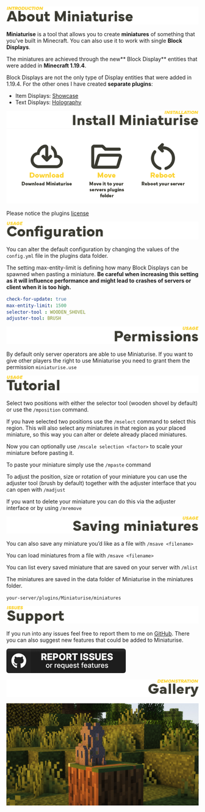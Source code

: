 ![](https://github.com/GhastCraftHD/Miniaturise/blob/master/documentation/section_introduction.png?raw=true)

**Miniaturise** is a tool that allows you to create **miniatures** of something that you’ve built in Minecraft. You can also use it to work with single **Block Displays**.

The miniatures are achieved through the new** Block Display** entities that were added in **Minecraft 1.19.4**.

Block Displays are not the only type of Display entities that were added in 1.19.4. For the other ones I have created **separate plugins**:
* Item Displays: [Showcase](https://hangar.papermc.io/GhastCraftHD/Showcase)
* Text Displays: [Holography](https://hangar.papermc.io/GhastCraftHD/Holography)

![](https://github.com/GhastCraftHD/Miniaturise/blob/master/documentation/section_installation.png?raw=true)
![](https://github.com/GhastCraftHD/Miniaturise/blob/master/documentation/installation_guide.png?raw=true)

Please notice the plugins [license](https://github.com/GhastCraftHD/Miniaturise/blob/master/LICENSE)

![](https://github.com/GhastCraftHD/Miniaturise/blob/master/documentation/section_config.png?raw=true)

You can alter the default configuration by changing the values of the `config.yml` file in the plugins data folder.

The setting max-entity-limit is defining how many Block Displays can be spawned when pasting a miniature.
**Be careful when increasing this setting as it will influence performance and might lead to crashes of servers or client when it is too high.**

```yaml
check-for-update: true
max-entity-limit: 1500
selector-tool : WOODEN_SHOVEL
adjuster-tool: BRUSH
```

![](https://github.com/GhastCraftHD/Miniaturise/blob/master/documentation/section_permissions.png?raw=true)

By default only server operators are able to use Miniaturise. If you want to give other players the right to use Miniaturise you need to grant them the permission `miniaturise.use`

![](https://github.com/GhastCraftHD/Miniaturise/blob/master/documentation/section_tutorial.png?raw=true)

Select two positions with either the selector tool (wooden shovel by default) or use the `/mposition` command.

If you have selected two positions use the `/mselect` command to select this region. This will also select any miniatures in that region as your placed miniature, so this way you can alter or delete already placed miniatures.

Now you can optionally use `/mscale selection <factor>` to scale your miniature before pasting it.

To paste your miniature simply use the `/mpaste` command

To adjust the position, size or rotation of your miniature you can use the adjuster tool (brush by default) together with the adjuster interface that you can open with `/madjust`

If you want to delete your miniature you can do this via the adjuster interface or by using `/mremove`

![](https://github.com/GhastCraftHD/Miniaturise/blob/master/documentation/section_saving.png?raw=true)

You can also save any miniature you’d like as a file with `/msave <filename>`

You can load miniatures from a file with `/msave <filename>`

You can list every saved miniature that are saved on your server with `/mlist`

The miniatures are saved in the data folder of Miniaturise in the miniatures folder.

`your-server/plugins/Miniaturise/miniatures`

![](https://github.com/GhastCraftHD/Miniaturise/blob/master/documentation/section_support.png?raw=true)

If you run into any issues feel free to report them to me on [GitHub](https://github.com/GhastCraftHD/Miniaturise/issues). There you can also suggest new features that could be added to Miniaturise.

[![](https://github.com/GhastCraftHD/Miniaturise/blob/master/documentation/github_button.png?raw=true)](https://github.com/GhastCraftHD/Miniaturise/issues)

![](https://github.com/GhastCraftHD/Miniaturise/blob/master/documentation/section_gallery.png?raw=true)

![](https://github.com/GhastCraftHD/Miniaturise/blob/master/miniaturise.jpg?raw=true)
